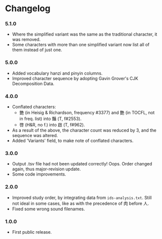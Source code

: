 
# Changelog

### 5.1.0

- Where the simplified variant was the same as the traditional character, it was removed.
- Some characters with more than one simplified variant now list all of them instead of just one.

### 5.0.0

- Added vocabulary hanzi and pinyin columns.
- Improved character sequence by adopting Gavin Grover's CJK Decomposition Data.

### 4.0.0

- Conflated characters:
    - 艷 (in Heisig & Richardson, frequency #3377) and 艶 (in TOCFL, not in freq. list) into 豔 (T, f#2553).
    - 啓 (H&R, no f.) into 啟 (T, f#962).
- As a result of the above, the character count was reduced by 3, and the sequence was altered.
- Added 'Variants' field, to make note of conflated characters.

### 3.0.0

- Output .tsv file had not been updated correctly! Oops. Order changed again, thus major-revision update.
- Some code improvements.

### 2.0.0

- Improved study order, by integrating data from `ids-analysis.txt`. Still not ideal in some cases, like as with the precedence of 肉 before 人.
- Fixed some wrong sound filenames.

### 1.0.0

- First public release.
